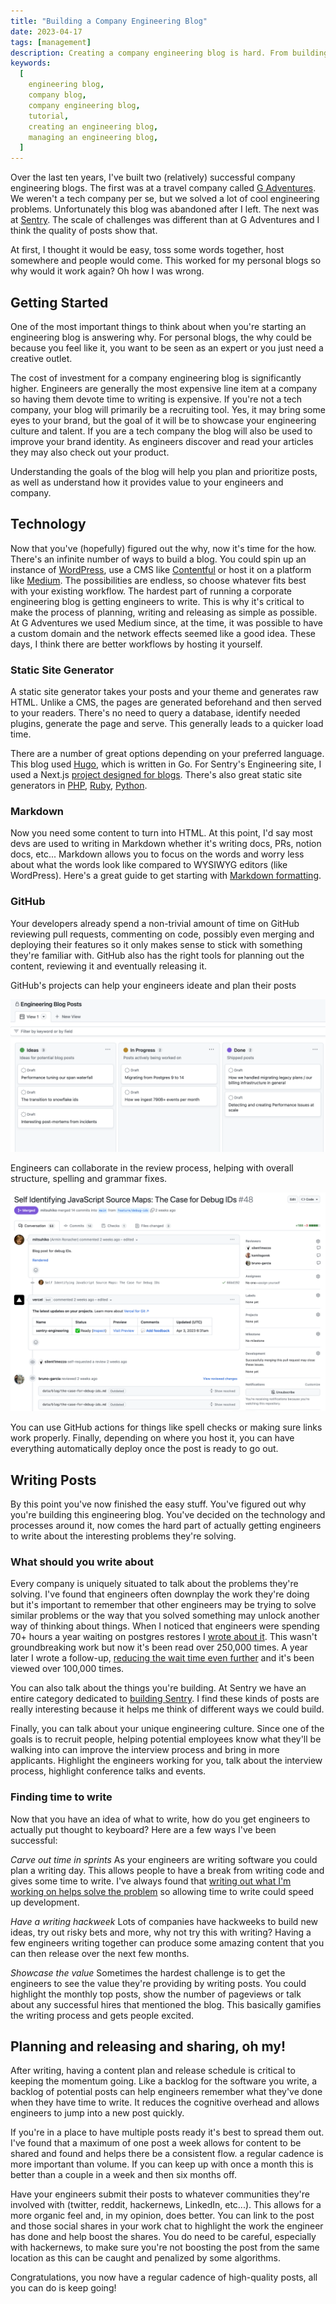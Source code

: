 ```yaml
---
title: "Building a Company Engineering Blog"
date: 2023-04-17
tags: [management]
description: Creating a company engineering blog is hard. From building to planning to encouraging engineers to write. This post walks you through how to build a company engineering blog successfully.
keywords:
  [
    engineering blog,
    company blog,
    company engineering blog,
    tutorial,
    creating an engineering blog,
    managing an engineering blog,
  ]
---
```


Over the last ten years, I've built two (relatively) successful company engineering blogs. The first was at a travel company called [G Adventures](https://tech.gadventures.com/). We weren't a tech company per se, but we solved a lot of cool engineering problems. Unfortunately this blog was abandoned after I left. The next was at [Sentry](https://sentry.engineering/). The scale of challenges was different than at G Adventures and I think the quality of posts show that.

At first, I thought it would be easy, toss some words together, host somewhere and people would come. This worked for my personal blogs so why would it work again? Oh how I was wrong.

## Getting Started

One of the most important things to think about when you're starting an engineering blog is answering why. For personal blogs, the why could be because you feel like it, you want to be seen as an expert or you just need a creative outlet.

The cost of investment for a company engineering blog is significantly higher. Engineers are generally the most expensive line item at a company so having them devote time to writing is expensive. If you're not a tech company, your blog will primarily be a recruiting tool. Yes, it may bring some eyes to your brand, but the goal of it will be to showcase your engineering culture and talent. If you are a tech company the blog will also be used to improve your brand identity. As engineers discover and read your articles they may also check out your product.

Understanding the goals of the blog will help you plan and prioritize posts, as well as understand how it provides value to your engineers and company.

## Technology

Now that you've (hopefully) figured out the why, now it's time for the how. There's an infinite number of ways to build a blog. You could spin up an instance of [WordPress](https://wordpress.com/), use a CMS like [Contentful](https://www.contentful.com/) or host it on a platform like [Medium](https://medium.com/). The possibilities are endless, so choose whatever fits best with your existing workflow. The hardest part of running a corporate engineering blog is getting engineers to write. This is why it's critical to make the process of planning, writing and releasing as simple as possible. At G Adventures we used Medium since, at the time, it was possible to have a custom domain and the network effects seemed like a good idea. These days, I think there are better workflows by hosting it yourself.

### Static Site Generator

A static site generator takes your posts and your theme and generates raw HTML. Unlike a CMS, the pages are generated beforehand and then served to your readers. There's no need to query a database, identify needed plugins, generate the page and serve. This generally leads to a quicker load time.

There are a number of great options depending on your preferred language. This blog used [Hugo](https://gohugo.io/), which is written in Go. For Sentry's Engineering site, I used a Next.js [project designed for blogs](https://github.com/timlrx/tailwind-nextjs-starter-blog). There's also great static site generators in [PHP](https://github.com/timlrx/tailwind-nextjs-starter-blog), [Ruby](https://jekyllrb.com/), [Python](https://getpelican.com/).

### Markdown

Now you need some content to turn into HTML. At this point, I'd say most devs are used to writing in Markdown whether it's writing docs, PRs, notion docs, etc... Markdown allows you to focus on the words and worry less about what the words look like compared to WYSIWYG editors (like WordPress). Here's a great guide to get starting with [Markdown formatting](https://www.markdownguide.org/cheat-sheet/).

### GitHub

Your developers already spend a non-trivial amount of time on GitHub reviewing pull requests, commenting on code, possibly even merging and deploying their features so it only makes sense to stick with something they're familiar with. GitHub also has the right tools for planning out the content, reviewing it and eventually releasing it.

GitHub's projects can help your engineers ideate and plan their posts

![GitHub project with various states of posts](./gh-project.png)

Engineers can collaborate in the review process, helping with overall structure, spelling and grammar fixes.

![Pull request for a recent post on sentry.engineering](./post-pr.png)

You can use GitHub actions for things like spell checks or making sure links work properly. Finally, depending on where you host it, you can have everything automatically deploy once the post is ready to go out.

## Writing Posts

By this point you've now finished the easy stuff. You've figured out why you're building this engineering blog. You've decided on the technology and processes around it, now comes the hard part of actually getting engineers to write about the interesting problems they're solving.

### What should you write about

Every company is uniquely situated to talk about the problems they're solving. I've found that engineers often downplay the work they're doing but it's important to remember that other engineers may be trying to solve similar problems or the way that you solved something may unlock another way of thinking about things. When I noticed that engineers were spending 70+ hours a year waiting on postgres restores I [wrote about it](https://medium.com/m/global-identity-2?redirectUrl=https://tech.gadventures.com/tag/postgres). This wasn't groundbreaking work but now it's been read over 250,000 times. A year later I wrote a follow-up, [reducing the wait time even further](https://tech.gadventures.com/speeding-up-postgres-restores-part-2-4f09aad19fe8) and it's been viewed over 100,000 times.

You can also talk about the things you're building. At Sentry we have an entire category dedicated to [building Sentry](https://sentry.engineering/tags/building-sentry). I find these kinds of posts are really interesting because it helps me think of different ways we could build.

Finally, you can talk about your unique engineering culture. Since one of the goals is to recruit people, helping potential employees know what they'll be walking into can improve the interview process and bring in more applicants. Highlight the engineers working for you, talk about the interview process, highlight conference talks and events.

### Finding time to write

Now that you have an idea of what to write, how do you get engineers to actually put thought to keyboard? Here are a few ways I've been successful:

_Carve out time in sprints_
As your engineers are writing software you could plan a writing day. This allows people to have a break from writing code and gives some time to write. I've always found that [writing out what I'm working on helps solve the problem](https://www.cloudstreaks.com/blog/2019/12/15/writing-is-problem-solving#:~:text=By%20writing%20out%20the%20parts,more%20than%20four%20moving%20parts.) so allowing time to write could speed up development.

_Have a writing hackweek_
Lots of companies have hackweeks to build new ideas, try out risky bets and more, why not try this with writing? Having a few engineers writing together can produce some amazing content that you can then release over the next few months.

_Showcase the value_
Sometimes the hardest challenge is to get the engineers to see the value they're providing by writing posts. You could highlight the monthly top posts, show the number of pageviews or talk about any successful hires that mentioned the blog. This basically gamifies the writing process and gets people excited.

## Planning and releasing and sharing, oh my!

After writing, having a content plan and release schedule is critical to keeping the momentum going. Like a backlog for the software you write, a backlog of potential posts can help engineers remember what they've done when they have time to write. It reduces the cognitive overhead and allows engineers to jump into a new post quickly.

If you're in a place to have multiple posts ready it's best to spread them out. I've found that a maximum of one post a week allows for content to be shared and found and helps there be a consistent flow. a regular cadence is more important than volume. If you can keep up with once a month this is better than a couple in a week and then six months off.

Have your engineers submit their posts to whatever communities they're involved with (twitter, reddit, hackernews, LinkedIn, etc...). This allows for a more organic feel and, in my opinion, does better. You can link to the post and those social shares in your work chat to highlight the work the engineer has done and help boost the shares. You do need to be careful, especially with hackernews, to make sure you're not boosting the post from the same location as this can be caught and penalized by some algorithms.

Congratulations, you now have a regular cadence of high-quality posts, all you can do is keep going!
